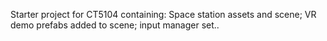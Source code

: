 Starter project for CT5104 containing: Space station assets and scene; VR demo prefabs added to scene; input manager set..
